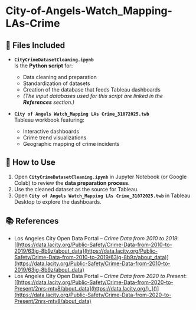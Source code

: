 # City-of-Angels-Watch_Mapping-LAs-Crime

## 📂 Files Included

- **`CityCrimeDatasetCleaning.ipynb`**  
  Is the **Python script** for:  
  - Data cleaning and preparation  
  - Standardization of datasets  
  - Creation of the database that feeds Tableau dashboards
  - *(The input databases used for this script are linked in the **References** section.)*

- **`City of Angels Watch_Mapping LAs Crime_31072025.twb`**  
  Tableau workbook featuring:  
  - Interactive dashboards  
  - Crime trend visualizations  
  - Geographic mapping of crime incidents  

## 🚀 How to Use

1. Open **`CityCrimeDatasetCleaning.ipynb`** in Jupyter Notebook (or Google Colab) to review the **data preparation process**.  
2. Use the cleaned dataset as the source for Tableau.  
3. Open **`City of Angels Watch_Mapping LAs Crime_31072025.twb`** in Tableau Desktop to explore the dashboards.    

## 📚 References

- Los Angeles City Open Data Portal – *Crime Data from 2010 to 2019*: [[https://data.lacity.org/Public-Safety/Crime-Data-from-2010-to-2019/63jg-8b9z/about_data](https://data.lacity.org/Public-Safety/Crime-Data-from-2010-to-2019/63jg-8b9z/about_data)](https://data.lacity.org/Public-Safety/Crime-Data-from-2010-to-2019/63jg-8b9z/about_data)  
- Los Angeles City Open Data Portal – *Crime Data from 2020 to Present*: [[https://data.lacity.org/Public-Safety/Crime-Data-from-2020-to-Present/2nrs-mtv8/about_data](https://data.lacity.org/)_]()](https://data.lacity.org/Public-Safety/Crime-Data-from-2020-to-Present/2nrs-mtv8/about_data)
